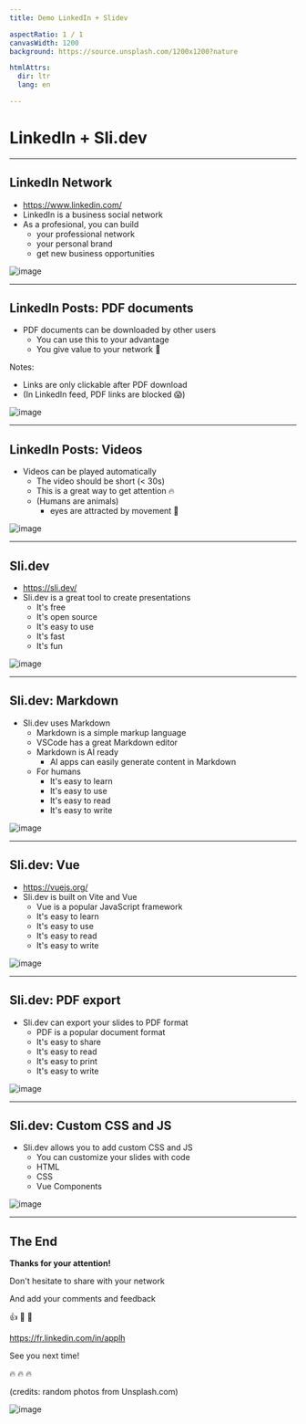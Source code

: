 ```yaml
---
title: Demo LinkedIn + Slidev

aspectRatio: 1 / 1
canvasWidth: 1200
background: https://source.unsplash.com/1200x1200?nature

htmlAttrs:
  dir: ltr
  lang: en

---
```


# LinkedIn + Sli.dev

---

## LinkedIn Network

* https://www.linkedin.com/
* LinkedIn is a business social network
* As a profesional, you can build
  * your professional network 
  * your personal brand
  * get new business opportunities

![image](https://source.unsplash.com/1200x600?nature+1910)

---

## LinkedIn Posts: PDF documents

* PDF documents can be downloaded by other users
  * You can use this to your advantage
  * You give value to your network 🎁
  
Notes: 
* Links are only clickable after PDF download
* (In LinkedIn feed, PDF links are blocked 😱)

![image](https://source.unsplash.com/1200x600?nature+1920)

---

## LinkedIn Posts: Videos

* Videos can be played automatically
  * The video should be short (< 30s)
  * This is a great way to get attention 🔥
  * (Humans are animals)
    * eyes are attracted by movement 🐬

![image](https://source.unsplash.com/1200x600?nature+1930)

---

## Sli.dev

* https://sli.dev/
* Sli.dev is a great tool to create presentations
  * It's free
  * It's open source
  * It's easy to use
  * It's fast
  * It's fun

![image](https://source.unsplash.com/1200x600?nature+1940)

---

## Sli.dev: Markdown

* Sli.dev uses Markdown
  * Markdown is a simple markup language
  * VSCode has a great Markdown editor
  * Markdown is AI ready
    * AI apps can easily generate content in Markdown
  * For humans
    * It's easy to learn
    * It's easy to use
    * It's easy to read
    * It's easy to write
  
![image](https://source.unsplash.com/1200x600?nature+1950)

---

## Sli.dev: Vue

* https://vuejs.org/
* Sli.dev is built on Vite and Vue
  * Vue is a popular JavaScript framework
  * It's easy to learn
  * It's easy to use
  * It's easy to read
  * It's easy to write

![image](https://source.unsplash.com/1200x600?nature+1960)

---

## Sli.dev: PDF export

* Sli.dev can export your slides to PDF format
  * PDF is a popular document format
  * It's easy to share
  * It's easy to read
  * It's easy to print
  * It's easy to write

![image](https://source.unsplash.com/1200x600?nature+1970)

---

## Sli.dev: Custom CSS and JS

* Sli.dev allows you to add custom CSS and JS
  * You can customize your slides with code
  * HTML
  * CSS
  * Vue Components

![image](https://source.unsplash.com/1200x600?nature+1980)

---

## The End

**Thanks for your attention!**

Don't hesitate to share with your network

And add your comments and feedback

👍 🤔 🤗

https://fr.linkedin.com/in/applh

See you next time!

🔥 🔥 🔥


(credits: random photos from Unsplash.com)

![image](https://source.unsplash.com/1200x600?nature+woman+summer+beach=end)

